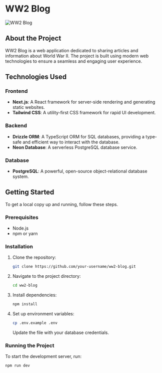 # WW2 Blog

![WW2 Blog](https://via.placeholder.com/150)

## About the Project

WW2 Blog is a web application dedicated to sharing articles and information about World War II. The project is built using modern web technologies to ensure a seamless and engaging user experience.

## Technologies Used

### Frontend

- **Next.js**: A React framework for server-side rendering and generating static websites.
- **Tailwind CSS**: A utility-first CSS framework for rapid UI development.

### Backend

- **Drizzle ORM**: A TypeScript ORM for SQL databases, providing a type-safe and efficient way to interact with the database.
- **Neon Database**: A serverless PostgreSQL database service.

### Database

- **PostgreSQL**: A powerful, open-source object-relational database system.

## Getting Started

To get a local copy up and running, follow these steps.

### Prerequisites

- Node.js
- npm or yarn

### Installation

1. Clone the repository:
   ```sh
   git clone https://github.com/your-username/ww2-blog.git
   ```
2. Navigate to the project directory:
   ```sh
   cd ww2-blog
   ```
3. Install dependencies:
   ```sh
   npm install
   ```
4. Set up environment variables:
   ```sh
   cp .env.example .env
   ```
   Update the file with your database credentials.

### Running the Project

To start the development server, run:

```sh
npm run dev
```
